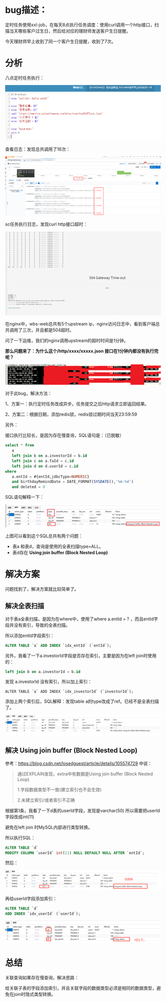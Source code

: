 # bug描述：

定时任务使用xxl-job，在每天8点执行任务调度：使用curl调用一个http接口，扫描当天哪些客户过生日，然后给对应的理财师发送客户生日提醒。

今天理财师早上收到了同一个客户生日提醒，收到了7次。





# 分析

八点定时任务执行：

![image-20210618141035171](images/image-20210618141035171.png)

查看日志：发现总共调用了16次：

![image-2021-06-18-10-37-44-698.png](images/image-2021-06-18-10-37-44-698.png)

sc任务执行日志，发现curl http接口超时：

![screenshot-2.png](images/screenshot-2.png)

在nginx中，wbs-web总共有5个upstream ip，nginx访问日志中，看到客户端总共调用了三次，并且都是504超时。

问了一下运维，我们的nginx调用upstream的超时时间是1分钟。

**那么问题来了：为什么这个/http/xxxx/xxxxx.json 接口在1分钟内都没有执行完呢？**

![image-20210618155156966](images/image-20210618155156966.png)

对于此bug，解决方法：

1、方案一：执行定时任务改成异步。任务提交之后http请求立即返回结果。

2、方案二：根据日期，添加redis锁，redis锁过期时间当天23:59:59

 

另外：

接口执行比较长，是因为存在慢查询，SQL语句是：（已脱敏）

```sql
select * from
   a
   left join b on a.investorId = b.id
   left join c on a.faId = c.id
   left join d on d.userId = c.id
where 
   a.entId = #{entId,jdbcType=NUMERIC}
   and birthdayRemindDate = DATE_FORMAT(SYSDATE(),'%m-%d')
   and deleted = 0
```

SQL语句解释一下：

![image-20210618141523196](images/image-20210618141523196.png)

上图可以看到这个SQL总共有两个问题：

- 表a 和表d，查询是使用的全表扫描type=ALL。
- 表d存在 **Using join buffer (Block Nested Loop)**





# 解决方案

问题找到了，解决方案就比较简单了。

## 解决全表扫描

对于表a全表扫描，是因为在where中，使用了where a.entId = ? ，而且entId字段并没有索引，导致的全表扫描。

所以添加entId字段索引：

```sql
ALTER TABLE `a` ADD INDEX `idx_entId` (`entId`);
```

另外，我看了一下a.investorId字段是否存在索引，主要是因为在left join时使用的：

```sql
left join b on a.investorId = b.id
```

发现 a.investorId 没有索引，所以加上索引：

```
ALTER TABLE `a` ADD INDEX `idx_investorId` (`investorId`);
```

添加上两个索引后，SQL解释：发现table a的type改成了ref。已经不是全表扫描了。

![image-20210618160215552](images/image-20210618160215552.png)



## 解决 **Using join buffer (Block Nested Loop)**

参考：https://blog.csdn.net/losedguest/article/details/105574729 中说：

> 通过EXPLAIN发现，extra中有数据是Using join buffer (Block Nested Loop)
>
> 1.字段数据类型不一致(建立索引也不会生效)
>
> 2.未建立索引/或者索引不正确

根据第1条，我看了一下d表的userId字段，发现是varchar(50) 所以需要把userId字段改成int(11)

避免在left join 时MySQL内部进行类型转换。

所以执行SQL：

```sql
ALTER TABLE `d`
MODIFY COLUMN `userId` int(11) NULL DEFAULT NULL AFTER `entId`;
```

然后：

![image-20210618193751927](images/image-20210618193751927.png)

再给userId字段添加索引：

```sql
ALTER TABLE `d`
ADD INDEX `idx_userId` (`userId`);
```

![image-20210618193859325](images/image-20210618193859325.png)





# 总结

关联查询如果存在慢查询，解决思路：

给关联子表的字段添加索引，并且关联字段的数据类型必须是相同的数据类型，避免在join时隐式类型转换。

























